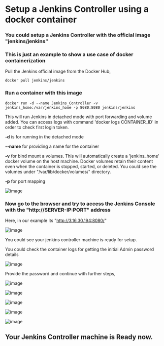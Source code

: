 # Setup a Jenkins Controller using a docker container
### You could setup a Jenkins Controller with the official image "jenkins/jenkins"
### This is just an example to show a use case of docker containerization

Pull the Jenkins official image from the Docker Hub,

```
docker pull jenkins/jenkins
```

### Run a container with this image

```
docker run -d --name Jenkins_Controller -v jenkins_home:/var/jenkins_home -p 8080:8080 jenkins/jenkins
```

This will run Jenkins in detached mode with port forwarding and volume added. You can access logs with command 'docker logs CONTAINER_ID' in order to check first login token.


**-d** is for running in the detached mode

**--name** for providing a name for the container

**-v** for bind mount a volumes. This will automatically create a 'jenkins_home' docker volume on the host machine. Docker volumes retain their content even when the container is stopped, started, or deleted. You could see the volumes under "/var/lib/docker/volumes/" directory.

**-p** for port mapping 


![image](https://user-images.githubusercontent.com/90503660/159831740-dc4e1e7b-41b8-453e-89ae-3be753cd99f5.png)

### Now go to the browser and try to access the Jenkins Console with the "http://SERVER-IP:PORT" address
Here, in our example its "http://3.16.30.194:8080/"

![image](https://user-images.githubusercontent.com/90503660/159832025-22153898-5524-46eb-bc3f-59f31aa4855f.png)

You could see your jenkins controller machine is ready for setup.

You could check the container logs for getting the initial Admin password details

![image](https://user-images.githubusercontent.com/90503660/159832333-67d8655c-ff5f-425d-817a-334ef398444d.png)

Provide the password and continue with further steps,

![image](https://user-images.githubusercontent.com/90503660/159832433-146403d6-500e-447a-a8be-248f7516af43.png)

![image](https://user-images.githubusercontent.com/90503660/159832474-3dda438b-cb5f-403f-84dc-459755fdd3a5.png)

![image](https://user-images.githubusercontent.com/90503660/159832672-ebe4352d-0497-44ba-b506-bb7464b64981.png)

![image](https://user-images.githubusercontent.com/90503660/159832718-78ef28be-a7a4-4c5f-ace7-11436d3280e0.png)

![image](https://user-images.githubusercontent.com/90503660/159832741-6acbff8d-9fd6-48a8-b518-e68d15ca34fb.png)


## Your Jenkins Controller machine is Ready now.
